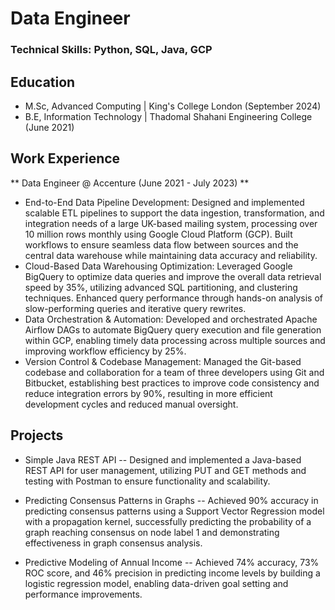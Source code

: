 # Data Engineer

### Technical Skills: Python, SQL, Java, GCP

## Education
- M.Sc, Advanced Computing | King's College London (September 2024)
- B.E, Information Technology | Thadomal Shahani Engineering College (June 2021)

## Work Experience

** Data Engineer @ Accenture (June 2021 - July 2023) **
- End-to-End Data Pipeline Development: Designed and implemented scalable ETL pipelines to support the data ingestion, transformation, and integration needs of a large UK-based mailing system, processing over 10 million rows monthly using Google Cloud Platform (GCP). Built workflows to ensure seamless data flow between sources and the central data warehouse while maintaining data accuracy and reliability.
- Cloud-Based Data Warehousing Optimization: Leveraged Google BigQuery to optimize data queries and improve the overall data retrieval speed by 35%, utilizing advanced SQL partitioning, and clustering techniques. Enhanced query performance through hands-on analysis of slow-performing queries and iterative query rewrites.
- Data Orchestration & Automation: Developed and orchestrated Apache Airflow DAGs to automate BigQuery query execution and file generation within GCP, enabling timely data processing across multiple sources and improving workflow efficiency by 25%.
- Version Control & Codebase Management: Managed the Git-based codebase and collaboration for a team of three developers using Git and Bitbucket, establishing best practices to improve code consistency and reduce integration errors by 90%, resulting in more efficient development cycles and reduced manual oversight.

## Projects
- Simple Java REST API
-- Designed and implemented a Java-based REST API for user management, utilizing PUT and GET methods and testing with Postman to ensure functionality and scalability.

- Predicting Consensus Patterns in Graphs 
-- Achieved 90% accuracy in predicting consensus patterns using a Support Vector Regression model with a propagation kernel, successfully predicting the probability of a graph reaching consensus on node label 1 and demonstrating effectiveness in graph consensus analysis.

- Predictive Modeling of Annual Income
-- Achieved 74% accuracy, 73% ROC score, and 46% precision in predicting income levels by building a logistic regression model, enabling data-driven goal setting and performance improvements.
